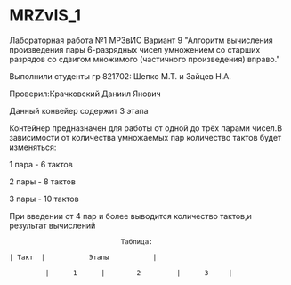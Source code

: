 # MRZvIS_1

Лабораторная работа №1 МР3вИС Вариант 9 "Алгоритм вычисления произведения пары 6-разрядных чисел умножением со старших разрядов со сдвигом множимого (частичного произведения) вправо."

Выполнили студенты гр 821702: Шепко М.Т. и Зайцев Н.А. 

Проверил:Крачковский Даниил Янович

Данный конвейер содержит 3 этапа

Контейнер предназначен для работы от одной до трёх парами чисел.В зависимости от количества умножаемых пар количество тактов будет изменяться:

1 пара - 6 тактов

2 пары - 8 тактов

3 пары - 10 тактов 

При введении от 4 пар и более выводится количество тактов,и результат вычислений 

								Таблица:
	
	| Такт 	|		 	Этапы 			|

             |	    1      |	    2         |      3     |
